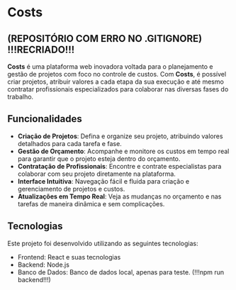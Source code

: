 # Costs
## (REPOSITÓRIO COM ERRO NO .GITIGNORE) !!!RECRIADO!!!

**Costs** é uma plataforma web inovadora voltada para o planejamento e gestão de projetos com foco no controle de custos. Com **Costs**, é possível criar projetos, atribuir valores a cada etapa da sua execução e até mesmo contratar profissionais especializados para colaborar nas diversas fases do trabalho.

## Funcionalidades

- **Criação de Projetos**: Defina e organize seu projeto, atribuindo valores detalhados para cada tarefa e fase.
- **Gestão de Orçamento**: Acompanhe e monitore os custos em tempo real para garantir que o projeto esteja dentro do orçamento.
- **Contratação de Profissionais**: Encontre e contrate especialistas para colaborar com seu projeto diretamente na plataforma.
- **Interface Intuitiva**: Navegação fácil e fluida para criação e gerenciamento de projetos e custos.
- **Atualizações em Tempo Real**: Veja as mudanças no orçamento e nas tarefas de maneira dinâmica e sem complicações.

## Tecnologias

Este projeto foi desenvolvido utilizando as seguintes tecnologias:

- Frontend: React e suas tecnologias
- Backend: Node.js
- Banco de Dados: Banco de dados local, apenas para teste. (!!!npm run backend!!!)
